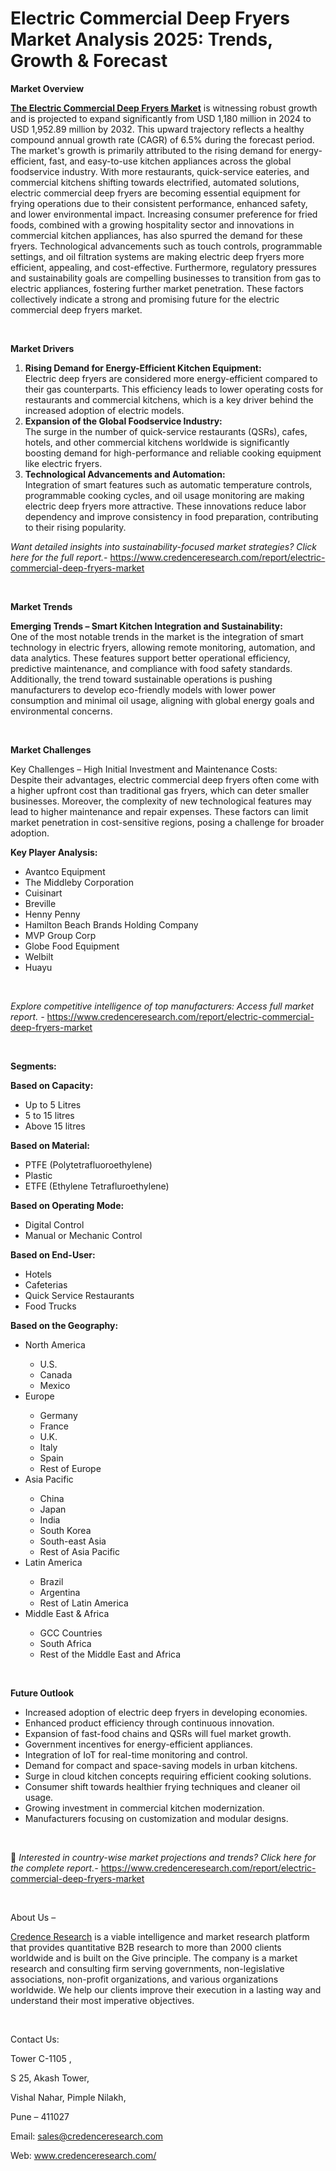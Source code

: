 # Electric Commercial Deep Fryers Market Analysis 2025: Trends, Growth & Forecast


<p><strong>Market Overview</strong></p>
<p><a href="https://www.credenceresearch.com/report/electric-commercial-deep-fryers-market"><strong>The Electric Commercial Deep Fryers Market</strong></a> is witnessing robust growth and is projected to expand significantly from USD 1,180 million in 2024 to USD 1,952.89 million by 2032. This upward trajectory reflects a healthy compound annual growth rate (CAGR) of 6.5% during the forecast period. The market's growth is primarily attributed to the rising demand for energy-efficient, fast, and easy-to-use kitchen appliances across the global foodservice industry. With more restaurants, quick-service eateries, and commercial kitchens shifting towards electrified, automated solutions, electric commercial deep fryers are becoming essential equipment for frying operations due to their consistent performance, enhanced safety, and lower environmental impact. Increasing consumer preference for fried foods, combined with a growing hospitality sector and innovations in commercial kitchen appliances, has also spurred the demand for these fryers. Technological advancements such as touch controls, programmable settings, and oil filtration systems are making electric deep fryers more efficient, appealing, and cost-effective. Furthermore, regulatory pressures and sustainability goals are compelling businesses to transition from gas to electric appliances, fostering further market penetration. These factors collectively indicate a strong and promising future for the electric commercial deep fryers market.</p>
<p><strong>&nbsp;</strong></p>
<p><strong>Market Drivers</strong></p>
<ol>
<li><strong> Rising Demand for Energy-Efficient Kitchen Equipment:</strong><br /> Electric deep fryers are considered more energy-efficient compared to their gas counterparts. This efficiency leads to lower operating costs for restaurants and commercial kitchens, which is a key driver behind the increased adoption of electric models.</li>
<li><strong> Expansion of the Global Foodservice Industry:</strong><br /> The surge in the number of quick-service restaurants (QSRs), cafes, hotels, and other commercial kitchens worldwide is significantly boosting demand for high-performance and reliable cooking equipment like electric fryers.</li>
<li><strong> Technological Advancements and Automation:</strong><br /> Integration of smart features such as automatic temperature controls, programmable cooking cycles, and oil usage monitoring are making electric deep fryers more attractive. These innovations reduce labor dependency and improve consistency in food preparation, contributing to their rising popularity.</li>
</ol>
<p><em>Want detailed insights into sustainability-focused market strategies? Click here for the full report.- </em><a href="https://www.credenceresearch.com/report/electric-commercial-deep-fryers-market">https://www.credenceresearch.com/report/electric-commercial-deep-fryers-market</a></p>
<p>&nbsp;</p>
<p><strong>Market Trends</strong></p>
<p><strong>Emerging Trends &ndash; Smart Kitchen Integration and Sustainability:</strong><br /> One of the most notable trends in the market is the integration of smart technology in electric fryers, allowing remote monitoring, automation, and data analytics. These features support better operational efficiency, predictive maintenance, and compliance with food safety standards. Additionally, the trend toward sustainable operations is pushing manufacturers to develop eco-friendly models with lower power consumption and minimal oil usage, aligning with global energy goals and environmental concerns.</p>
<p>&nbsp;</p>
<p><strong>Market Challenges</strong></p>
<p>Key Challenges &ndash; High Initial Investment and Maintenance Costs:<br /> Despite their advantages, electric commercial deep fryers often come with a higher upfront cost than traditional gas fryers, which can deter smaller businesses. Moreover, the complexity of new technological features may lead to higher maintenance and repair expenses. These factors can limit market penetration in cost-sensitive regions, posing a challenge for broader adoption.</p>
<p><strong>Key Player Analysis:</strong></p>
<ul>
<li>Avantco Equipment</li>
<li>The Middleby Corporation</li>
<li>Cuisinart</li>
<li>Breville</li>
<li>Henny Penny</li>
<li>Hamilton Beach Brands Holding Company</li>
<li>MVP Group Corp</li>
<li>Globe Food Equipment</li>
<li>Welbilt</li>
<li>Huayu</li>
</ul>
<p>&nbsp;</p>
<p><em>Explore competitive intelligence of top manufacturers: Access full market report. - </em><a href="https://www.credenceresearch.com/report/electric-commercial-deep-fryers-market">https://www.credenceresearch.com/report/electric-commercial-deep-fryers-market</a></p>
<p>&nbsp;</p>
<p><strong>Segments:</strong></p>
<p><strong>Based on Capacity:</strong></p>
<ul>
<li>Up to 5 Litres</li>
<li>5 to 15 litres</li>
<li>Above 15 litres</li>
</ul>
<p><strong>Based on Material:</strong></p>
<ul>
<li>PTFE (Polytetrafluoroethylene)</li>
<li>Plastic</li>
<li>ETFE (Ethylene Tetrafluroethylene)</li>
</ul>
<p><strong>Based on Operating Mode:</strong></p>
<ul>
<li>Digital Control</li>
<li>Manual or Mechanic Control</li>
</ul>
<p><strong>Based on End-User:</strong></p>
<ul>
<li>Hotels</li>
<li>Cafeterias</li>
<li>Quick Service Restaurants</li>
<li>Food Trucks</li>
</ul>
<p><strong>Based on the Geography:</strong></p>
<ul>
<li>North America</li>
<ul>
<li>U.S.</li>
<li>Canada</li>
<li>Mexico</li>
</ul>
<li>Europe</li>
<ul>
<li>Germany</li>
<li>France</li>
<li>U.K.</li>
<li>Italy</li>
<li>Spain</li>
<li>Rest of Europe</li>
</ul>
<li>Asia Pacific</li>
<ul>
<li>China</li>
<li>Japan</li>
<li>India</li>
<li>South Korea</li>
<li>South-east Asia</li>
<li>Rest of Asia Pacific</li>
</ul>
<li>Latin America</li>
<ul>
<li>Brazil</li>
<li>Argentina</li>
<li>Rest of Latin America</li>
</ul>
<li>Middle East &amp; Africa</li>
<ul>
<li>GCC Countries</li>
<li>South Africa</li>
<li>Rest of the Middle East and Africa</li>
</ul>
</ul>
<p>&nbsp;</p>
<p><strong>Future Outlook </strong></p>
<ul>
<li>Increased adoption of electric deep fryers in developing economies.</li>
<li>Enhanced product efficiency through continuous innovation.</li>
<li>Expansion of fast-food chains and QSRs will fuel market growth.</li>
<li>Government incentives for energy-efficient appliances.</li>
<li>Integration of IoT for real-time monitoring and control.</li>
<li>Demand for compact and space-saving models in urban kitchens.</li>
<li>Surge in cloud kitchen concepts requiring efficient cooking solutions.</li>
<li>Consumer shift towards healthier frying techniques and cleaner oil usage.</li>
<li>Growing investment in commercial kitchen modernization.</li>
<li>Manufacturers focusing on customization and modular designs.</li>
</ul>
<p><strong>&nbsp;</strong></p>
<p>📌 <em>Interested in country-wise market projections and trends? Click here for the complete report.- </em><a href="https://www.credenceresearch.com/report/electric-commercial-deep-fryers-market">https://www.credenceresearch.com/report/electric-commercial-deep-fryers-market</a></p>
<p>&nbsp;</p>
<p>About Us &ndash;</p>
<p><a href="https://www.credenceresearch.com/">Credence Research</a> is a viable intelligence and market research platform that provides quantitative B2B research to more than 2000 clients worldwide and is built on the Give principle. The company is a market research and consulting firm serving governments, non-legislative associations, non-profit organizations, and various organizations worldwide. We help our clients improve their execution in a lasting way and understand their most imperative objectives.</p>
<p>&nbsp;</p>
<p>Contact Us:</p>
<p>Tower C-1105 ,</p>
<p>S 25, Akash Tower,</p>
<p>Vishal Nahar, Pimple Nilakh,</p>
<p>Pune &ndash; 411027</p>
<p>Email: <a href="mailto:sales@credenceresearch.com">sales@credenceresearch.com</a></p>
<p>Web: <a href="http://www.credenceresearch.com/">www.credenceresearch.com/</a></p>
